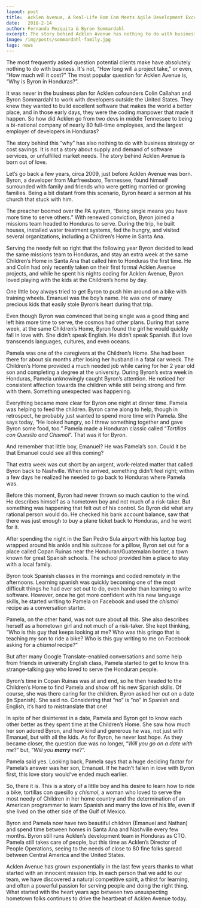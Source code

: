 ```yaml
---
layout: post
title:  Acklen Avenue, A Real-Life Rom Com Meets Agile Development Excellence
date:   2018-2-14
author: Fernanda Mezquita & Byron Sommardahl
excerpt: The story behind Acklen Avenue has nothing to do with business strategy. It is a story born out of love.
image: /img/posts/sommardahl-family.jpg
tags: news
---
```

The most frequently asked question potential clients make have absolutely nothing to do with business. It's not, “How long will a project take,” or even, “How much will it cost?” The most popular question for Acklen Avenue is, “Why is Byron in Honduras?”. 

It was never in the business plan for Acklen cofounders Colin Callahan and Byron Sommardahl to work with developers outside the United States. They knew they wanted to build excellent software that makes the world a better place, and in those early days, they were the coding manpower that made it happen. So how did Acklen go from two devs in middle Tennessee to being a bi-national company of nearly 80 full-time employees, and the largest employer of developers in Honduras? 

The story behind this “why” has also nothing to do with business strategy or cost savings. It is not a story about supply and demand of software services, or unfulfilled market needs. The story behind Acklen Avenue is born out of love.

Let’s go back a few years, circa 2009, just before Acklen Avenue was born. Byron, a developer from Murfreesboro, Tennessee, found himself surrounded with family and friends who were getting married or growing families. Being a bit distant from this scenario, Byron heard a sermon at his church that stuck with him. 

The preacher boomed over the PA system, “Being single means you have more time to serve others.” With renewed conviction, Byron joined a missions team headed to Honduras to serve. During the trip, he built houses, installed water treatment systems, fed the hungry, and visited several organizations, including a Children’s Home in Santa Ana. 

Serving the needy felt so right that the following year Byron decided to lead the same missions team to Honduras, and stay an extra week at the same Children’s Home in Santa Ana that called him to Honduras the first time. He and Colin had only recently taken on their first formal Acklen Avenue projects, and while he spent his nights coding for Acklen Avenue, Byron loved playing with the kids at the Children’s home by day. 

One little boy always tried to get Byron to push him around on a bike with training wheels. Emanuel was the boy’s name. He was one of many precious kids that easily stole Byron’s heart during that trip. 

Even though Byron was convinced that being single was a good thing and left him more time to serve, the cosmos had other plans. During that same week, at the same Children’s Home, Byron found the girl he would quickly fall in love with. She didn’t speak English. He didn’t speak Spanish. But love transcends languages, cultures, and even oceans.

Pamela was one of the caregivers at the Children’s Home. She had been there for about six months after losing her husband in a fatal car wreck. The Children’s Home provided a much needed job while caring for her 2 year old son and completing a degree at the university. During Byron’s extra week in Honduras, Pamela unknowingly caught Byron’s attention. He noticed her consistent affection towards the children while still being strong and firm with them. Something unexpected was happening. 

Everything became more clear for Byron one night at dinner time. Pamela was helping to feed the children. Byron came along to help, though in retrospect, he probably just wanted to spend more time with Pamela. She says today, “He looked hungry, so I threw something together and gave Byron some food, too.” Pamela made a Honduran classic called “*Tortillas con Quesillo and Chismol*”. That was it for Byron.

And remember that little boy, Emanuel? He was Pamela’s son. Could it be that Emanuel could see all this coming?

That extra week was cut short by an urgent, work-related matter that called Byron back to Nashville. When he arrived, something didn't feel right; within a few days he realized he needed to go back to Honduras where Pamela was. 

Before this moment, Byron had never thrown so much caution to the wind. He describes himself as a hometown boy and not much of a risk-taker. But something was happening that felt out of his control. So Byron did what any rational person would do. He checked his bank account balance, saw that there was just enough to buy a plane ticket back to Honduras, and he went for it.

After spending the night in the San Pedro Sula airport with his laptop bag wrapped around his ankle and his suitcase for a pillow, Byron set out for a place called Copan Ruinas near the Honduran/Guatemalan border, a town known for great Spanish schools. The school provided him a place to stay with a local family. 

Byron took Spanish classes in the mornings and coded remotely in the afternoons. Learning spanish was quickly becoming one of the most difficult things he had ever set out to do, even harder than learning to write software. However, once he got more confident with his new language skills, he started writing to Pamela on Facebook and used the *chismol* recipe as a conversation starter. 

Pamela, on the other hand, was not sure about all this. She also describes herself as a hometown girl and not much of a risk-taker. She kept thinking, “Who is this guy that keeps looking at me? Who was this gringo that is teaching my son to ride a bike? Who is this guy writing to me on Facebook asking for a *chismol* recipe?” 

But after many Google Translate-enabled conversations and some help from friends in university English class, Pamela started to get to know this strange-talking guy who loved to serve the Honduran people. 

Byron’s time in Copan Ruinas was at and end, so he then headed to the Children’s Home to find Pamela and show off his new Spanish skills. Of course, she was there caring for the children. Byron asked her out on a date (in Spanish). She said no. Considering that “no” is “no” in Spanish and English, it’s hard to mistranslate that one!

In spite of her disinterest in a date, Pamela and Byron got to know each other better as they spent time at the Children’s Home. She saw how much her son adored Byron, and how kind and generous he was, not just with Emanuel, but with all the kids. As for Byron, he never lost hope. As they became closer, the question due was no longer, “*Will you go on a date with me*?” but, “*Will you **marry** me*?”. 

Pamela said yes. Looking back, Pamela says that a huge deciding factor for Pamela’s answer was her son, Emanuel. If he hadn’t fallen in love with Byron first, this love story would’ve ended much earlier. 

So, there it is. This is a story of a little boy and his desire to learn how to ride a bike, tortillas con quesillo y *chismol*, a woman who loved to serve the most needy of Children in her home country and the determination of an American programmer to learn Spanish and marry the love of his life, even if she lived on the other side of the Gulf of Mexico. 

Byron and Pamela now have two beautiful children (Emanuel and Nathan) and spend time between homes in Santa Ana and Nashville every few months. Byron still runs Acklen’s development team in Honduras as CTO. Pamela still takes care of people, but this time as Acklen’s Director of People Operations, seeing to the needs of close to 80 fine folks spread between Central America and the United States.

Acklen Avenue has grown exponentially in the last few years thanks to what started with an innocent mission trip. In each person that we add to our team, we have discovered a natural competitive spirit, a thirst for learning, and often a powerful passion for serving people and doing the right thing. What started with the heart years ago between two unsuspecting hometown folks continues to drive the heartbeat of Acklen Avenue today. 



